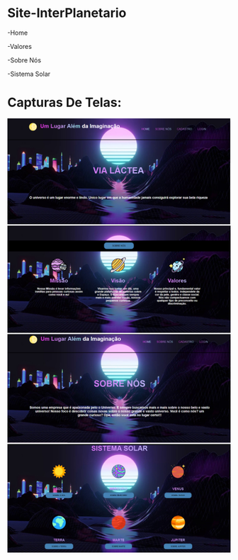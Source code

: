 # Site-InterPlanetario

-Home

-Valores

-Sobre Nós

-Sistema Solar


# Capturas De Telas:

![Capturas de Telas home](https://github.com/Leonardo-Arruda-27/Site-InterPlanetario/blob/main/Capturas%20de%20Telas/home.png)
![Capturas de Telas valores](https://github.com/Leonardo-Arruda-27/Site-InterPlanetario/blob/main/Capturas%20de%20Telas/valores.png)
![Capturas de Telas sobrenós](https://github.com/Leonardo-Arruda-27/Site-InterPlanetario/blob/main/Capturas%20de%20Telas/sobrenos.png)
![Capturas de Telas sistema](https://github.com/Leonardo-Arruda-27/Site-InterPlanetario/blob/main/Capturas%20de%20Telas/sistema.png)